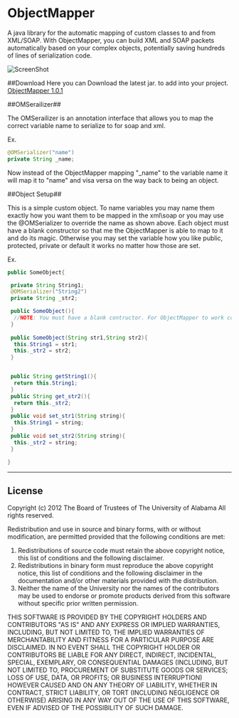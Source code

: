 ObjectMapper
============

A java library for the automatic mapping of custom classes to and from XML/SOAP. With ObjectMapper, you can build XML and SOAP packets automatically based on your complex objects, potentially saving hundreds of lines of serialization code.

![ScreenShot](https://raw.github.com/uacaps/ObjectMapper/master/ScreenShots/xmlScreen-01.png)

##Download
Here you can Download the latest jar. to add into your project.
[ObjectMapper 1.0.1](https://github.com/uacaps/ObjectMapper/raw/master/ObjectMapper.jar)

##OMSerailizer##

The OMSerailizer is an annotation interface that allows you to map the correct variable name to serialize to for soap and xml.

Ex. 

```java
@OMSerializer("name")
private String _name;
```
Now instead of the ObjectMapper mapping "_name" to the variable name it will map it to "name" and visa versa on the way back to being an object.

##Object Setup##

This is a simple custom object.
To name variables you may name them exactly how you want them to be mapped in the xml\soap or you may use the @OMSerializer to override the name as shown above.
Each object must have a blank constructor so that me the ObjectMapper is able to map to it and do its magic.
Otherwise you may set the variable how you like public, protected, private or default it works no matter how those are set. 


Ex.
```java
public SomeObject{

 private String String1;
 @OMSerializer("String2")
 private String _str2;

 public SomeObject(){
  //NOTE: You must have a blank contructor. For ObjectMapper to work correctly.
 }
 
 public SomeObject(String str1,String str2){
  this.String1 = str1;
  this._str2 = str2;
 }


 public String getString1(){
  return this.String1;
 }
 public String get_str2(){
  return this._str2;
 }
 public void set_str1(String string){
  this.String1 = string;
 }
 public void set_str2(String string){
  this._str2 = string;
 }

}
```



--------------------
## License ##

Copyright (c) 2012 The Board of Trustees of The University of Alabama
All rights reserved.

Redistribution and use in source and binary forms, with or without
modification, are permitted provided that the following conditions
are met:

 1. Redistributions of source code must retain the above copyright
    notice, this list of conditions and the following disclaimer.
 2. Redistributions in binary form must reproduce the above copyright
    notice, this list of conditions and the following disclaimer in the
    documentation and/or other materials provided with the distribution.
 3. Neither the name of the University nor the names of the contributors
    may be used to endorse or promote products derived from this software
    without specific prior written permission.

THIS SOFTWARE IS PROVIDED BY THE COPYRIGHT HOLDERS AND CONTRIBUTORS
"AS IS" AND ANY EXPRESS OR IMPLIED WARRANTIES, INCLUDING, BUT NOT
LIMITED TO, THE IMPLIED WARRANTIES OF MERCHANTABILITY AND FITNESS
FOR A PARTICULAR PURPOSE ARE DISCLAIMED. IN NO EVENT SHALL
THE COPYRIGHT HOLDER OR CONTRIBUTORS BE LIABLE FOR ANY DIRECT,
INDIRECT, INCIDENTAL, SPECIAL, EXEMPLARY, OR CONSEQUENTIAL DAMAGES
(INCLUDING, BUT NOT LIMITED TO, PROCUREMENT OF SUBSTITUTE GOODS OR
SERVICES; LOSS OF USE, DATA, OR PROFITS; OR BUSINESS INTERRUPTION)
HOWEVER CAUSED AND ON ANY THEORY OF LIABILITY, WHETHER IN CONTRACT,
STRICT LIABILITY, OR TORT (INCLUDING NEGLIGENCE OR OTHERWISE)
ARISING IN ANY WAY OUT OF THE USE OF THIS SOFTWARE, EVEN IF ADVISED
OF THE POSSIBILITY OF SUCH DAMAGE.
